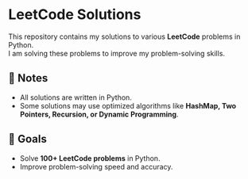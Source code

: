 # LeetCode Solutions

This repository contains my solutions to various **LeetCode** problems in Python.  
I am solving these problems to improve my problem-solving skills.

## 📌 Notes
- All solutions are written in Python.
- Some solutions may use optimized algorithms like **HashMap, Two Pointers, Recursion, or Dynamic Programming**.

## 🎯 Goals
- Solve **100+ LeetCode problems** in Python.
- Improve problem-solving speed and accuracy.
